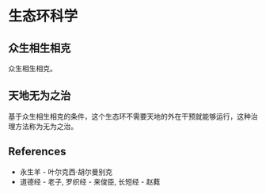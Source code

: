 # 生态环科学

## 众生相生相克

众生相生相克。

## 天地无为之治

基于众生相生相克的条件，这个生态环不需要天地的外在干预就能够运行，这种治理方法称为无为之治。

## References

- 永生羊 - 叶尔克西·胡尔曼别克
- 道德经 - 老子, 罗织经 - 来俊臣, 长短经 - 赵蕤
